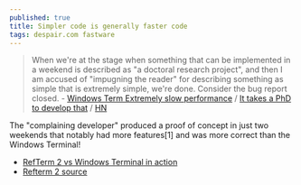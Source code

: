 ```yaml
---
published: true
title: Simpler code is generally faster code
tags: despair.com fastware
---
```

> When we're at the stage when something that can be implemented in a weekend is described as "a doctoral research project", and then I am accused of "impugning the reader" for describing something as simple that is extremely simple, we're done. Consider the bug report closed. - [Windows Term Extremely slow performance](https://github.com/microsoft/terminal/issues/10362) / [It takes a PhD to develop that](https://news.ycombinator.com/item?id=28743687) / [HN](https://news.ycombinator.com/item?id=27775268)

The "complaining developer" produced a proof of concept in just two weekends that notably had more features[1] and was more correct than the Windows Terminal!

- [RefTerm 2 vs Windows Terminal in action](https://www.youtube.com/watch?v=99dKzubvpKE)
- [Refterm 2 source](https://github.com/cmuratori/refterm)
